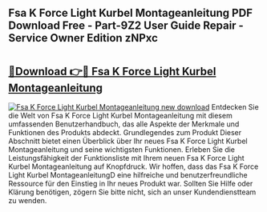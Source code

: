 ## Fsa K Force Light Kurbel Montageanleitung PDF Download Free - Part-9Z2 User Guide Repair - Service Owner Edition zNPxc

# <h2><a href="http://df8al7.blite.top/?on=Fsa+K+Force+Light+Kurbel+Montageanleitung">🔗Download 👉🔴 Fsa K Force Light Kurbel Montageanleitung</a></h2>

[![Fsa K Force Light Kurbel Montageanleitung new download](https://i.imgur.com/lujVjoI.png)](http://df8al7.blite.top/?on=Fsa+K+Force+Light+Kurbel+Montageanleitung)
Entdecken Sie die Welt von Fsa K Force Light Kurbel Montageanleitung mit diesem umfassenden Benutzerhandbuch, das alle Aspekte der Merkmale und Funktionen des Produkts abdeckt. Grundlegendes zum Produkt Dieser Abschnitt bietet einen Überblick über Ihr neues Fsa K Force Light Kurbel Montageanleitung und seine wichtigsten Funktionen. Erleben Sie die Leistungsfähigkeit der Funktionsliste mit Ihrem neuen Fsa K Force Light Kurbel Montageanleitung auf Knopfdruck. Wir hoffen, dass das Fsa K Force Light Kurbel MontageanleitungD eine hilfreiche und benutzerfreundliche Ressource für den Einstieg in Ihr neues Produkt war. Sollten Sie Hilfe oder Klärung benötigen, zögern Sie bitte nicht, sich an unser Kundendienstteam zu wenden.
